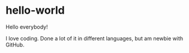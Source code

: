 # hello-world

Hello everybody!

I love coding. Done a lot of it in different languages, but am newbie with GitHub. 
